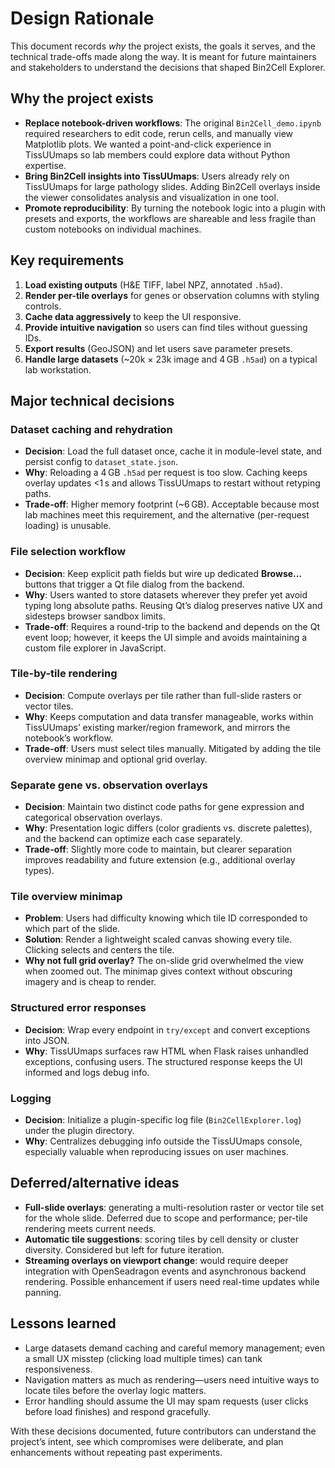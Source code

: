 # Design Rationale

This document records *why* the project exists, the goals it serves, and the technical trade-offs made along the way. It is meant for future maintainers and stakeholders to understand the decisions that shaped Bin2Cell Explorer.

## Why the project exists

- **Replace notebook-driven workflows**: The original `Bin2Cell_demo.ipynb` required researchers to edit code, rerun cells, and manually view Matplotlib plots. We wanted a point-and-click experience in TissUUmaps so lab members could explore data without Python expertise.
- **Bring Bin2Cell insights into TissUUmaps**: Users already rely on TissUUmaps for large pathology slides. Adding Bin2Cell overlays inside the viewer consolidates analysis and visualization in one tool.
- **Promote reproducibility**: By turning the notebook logic into a plugin with presets and exports, the workflows are shareable and less fragile than custom notebooks on individual machines.

## Key requirements

1. **Load existing outputs** (H&E TIFF, label NPZ, annotated `.h5ad`).
2. **Render per-tile overlays** for genes or observation columns with styling controls.
3. **Cache data aggressively** to keep the UI responsive.
4. **Provide intuitive navigation** so users can find tiles without guessing IDs.
5. **Export results** (GeoJSON) and let users save parameter presets.
6. **Handle large datasets** (~20k × 23k image and 4 GB `.h5ad`) on a typical lab workstation.

## Major technical decisions

### Dataset caching and rehydration
- **Decision**: Load the full dataset once, cache it in module-level state, and persist config to `dataset_state.json`.
- **Why**: Reloading a 4 GB `.h5ad` per request is too slow. Caching keeps overlay updates <1 s and allows TissUUmaps to restart without retyping paths.
- **Trade-off**: Higher memory footprint (~6 GB). Acceptable because most lab machines meet this requirement, and the alternative (per-request loading) is unusable.

### File selection workflow
- **Decision**: Keep explicit path fields but wire up dedicated **Browse…** buttons that trigger a Qt file dialog from the backend.
- **Why**: Users wanted to store datasets wherever they prefer yet avoid typing long absolute paths. Reusing Qt’s dialog preserves native UX and sidesteps browser sandbox limits.
- **Trade-off**: Requires a round-trip to the backend and depends on the Qt event loop; however, it keeps the UI simple and avoids maintaining a custom file explorer in JavaScript.

### Tile-by-tile rendering
- **Decision**: Compute overlays per tile rather than full-slide rasters or vector tiles.
- **Why**: Keeps computation and data transfer manageable, works within TissUUmaps’ existing marker/region framework, and mirrors the notebook’s workflow.
- **Trade-off**: Users must select tiles manually. Mitigated by adding the tile overview minimap and optional grid overlay.

### Separate gene vs. observation overlays
- **Decision**: Maintain two distinct code paths for gene expression and categorical observation overlays.
- **Why**: Presentation logic differs (color gradients vs. discrete palettes), and the backend can optimize each case separately.
- **Trade-off**: Slightly more code to maintain, but clearer separation improves readability and future extension (e.g., additional overlay types).

### Tile overview minimap
- **Problem**: Users had difficulty knowing which tile ID corresponded to which part of the slide.
- **Solution**: Render a lightweight scaled canvas showing every tile. Clicking selects and centers the tile.
- **Why not full grid overlay?** The on-slide grid overwhelmed the view when zoomed out. The minimap gives context without obscuring imagery and is cheap to render.

### Structured error responses
- **Decision**: Wrap every endpoint in `try/except` and convert exceptions into JSON.
- **Why**: TissUUmaps surfaces raw HTML when Flask raises unhandled exceptions, confusing users. The structured response keeps the UI informed and logs debug info.

### Logging
- **Decision**: Initialize a plugin-specific log file (`Bin2CellExplorer.log`) under the plugin directory.
- **Why**: Centralizes debugging info outside the TissUUmaps console, especially valuable when reproducing issues on user machines.

## Deferred/alternative ideas

- **Full-slide overlays**: generating a multi-resolution raster or vector tile set for the whole slide. Deferred due to scope and performance; per-tile rendering meets current needs.
- **Automatic tile suggestions**: scoring tiles by cell density or cluster diversity. Considered but left for future iteration.
- **Streaming overlays on viewport change**: would require deeper integration with OpenSeadragon events and asynchronous backend rendering. Possible enhancement if users need real-time updates while panning.

## Lessons learned

- Large datasets demand caching and careful memory management; even a small UX misstep (clicking load multiple times) can tank responsiveness.
- Navigation matters as much as rendering—users need intuitive ways to locate tiles before the overlay logic matters.
- Error handling should assume the UI may spam requests (user clicks before load finishes) and respond gracefully.

With these decisions documented, future contributors can understand the project’s intent, see which compromises were deliberate, and plan enhancements without repeating past experiments.
